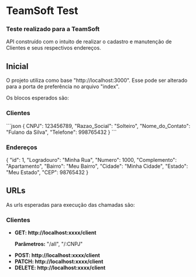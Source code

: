 <h1> TeamSoft Test </h1>
<h3>Teste realizado para a TeamSoft</h3>

<p> API construído com o intuito de realizar o cadastro e manutenção de Clientes e seus respectivos endereços.</p>

<h2> Inicial </h2>
<p> O projeto utiliza como base "http://localhost:3000". Esse pode ser alterado para a porta de preferência no arquivo "index". </p>
<p> Os blocos esperados são:
<h3> Clientes </h3>
```json
{
    CNPJ": 123456789,
    "Razao_Social": "Solteiro",
    "Nome_do_Contato": "Fulano da Silva",
    "Telefone": 998765432
}
```
<h3> Endereços </h3>
{
    "id": 1,
    "Logradouro": "Minha Rua",
    "Numero": 1000,
    "Complemento": "Apartamento",
    "Bairro": "Meu Bairro",
    "Cidade": "Minha Cidade",
    "Estado": "Meu Estado",
    "CEP": 98765432
}

<h2> URLs </h2>
<p> As urls esperadas para execução das chamadas são: </p>
<h3> Clientes </h3>
<ul>
  <li><strong>GET: http://localhost:xxxx/client</strong> </li>
  <p><strong>Parâmetros:</strong> "/all", "/:CNPJ" </p>
  <li><strong>POST: http://localhost:xxxx/client</strong> </li>
  <li><strong>PATCH: http://localhost:xxxx/client</strong> </li>
  <li><strong>DELETE: http://localhost:xxxx/client</strong> </li>
</ul>

